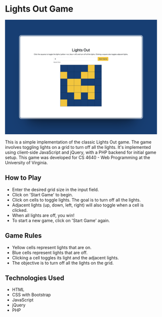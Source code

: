# Lights Out Game

<p align="center">
  <img src="img.png" alt="Lights Out Game" width="600">
</p>

This is a simple implementation of the classic Lights Out game. The game involves toggling lights on a grid to turn off all the lights. It's implemented using client-side JavaScript and jQuery, with a PHP backend for initial game setup. This game was developed for CS 4640 - Web Programming at the University of Virginia.

## How to Play

- Enter the desired grid size in the input field.
- Click on 'Start Game' to begin.
- Click on cells to toggle lights. The goal is to turn off all the lights.
- Adjacent lights (up, down, left, right) will also toggle when a cell is clicked.
- When all lights are off, you win!
- To start a new game, click on 'Start Game' again.

## Game Rules

- Yellow cells represent lights that are on.
- Blue cells represent lights that are off.
- Clicking a cell toggles its light and the adjacent lights.
- The objective is to turn off all the lights on the grid.

## Technologies Used

- HTML
- CSS with Bootstrap
- JavaScript
- jQuery
- PHP
